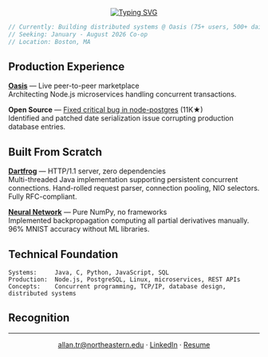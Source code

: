 <div align="center">

[![Typing SVG](https://readme-typing-svg.demolab.com?font=Inter&weight=500&size=22&duration=3000&pause=1000&color=ffffff&background=0D1117&center=true&vCenter=true&width=500&lines=Trenton+Allan;Backend+Engineer+%40+Oasis;Northeastern+CS+'28)](https://git.io/typing-svg)

</div>

```javascript
// Currently: Building distributed systems @ Oasis (75+ users, 500+ daily transactions)
// Seeking: January - August 2026 Co-op
// Location: Boston, MA
```

## Production Experience

**[Oasis](https://github.com/oasis-neu)** — Live peer-to-peer marketplace  
Architecting Node.js microservices handling concurrent transactions.

**Open Source** — [Fixed critical bug in node-postgres](https://github.com/brianc/node-postgres) (11K★)  
Identified and patched date serialization issue corrupting production database entries.

## Built From Scratch

**[Dartfrog](https://github.com/trentonallan/dartfrog)** — HTTP/1.1 server, zero dependencies  
Multi-threaded Java implementation supporting persistent concurrent connections. Hand-rolled request parser, connection pooling, NIO selectors. Fully RFC-compliant.

**[Neural Network](https://github.com/trentonallan/neural-network-py)** — Pure NumPy, no frameworks  
Implemented backpropagation computing all partial derivatives manually. 96% MNIST accuracy without ML libraries.

## Technical Foundation

```
Systems:     Java, C, Python, JavaScript, SQL
Production:  Node.js, PostgreSQL, Linux, microservices, REST APIs
Concepts:    Concurrent programming, TCP/IP, database design, distributed systems
```

## Recognition

---

<div align="center">

[allan.tr@northeastern.edu](mailto:allan.tr@northeastern.edu) · [LinkedIn](https://linkedin.com/in/trentonallan) · [Resume](https://github.com/trentonallan/trentonallan/blob/main/resume.pdf)

</div>
